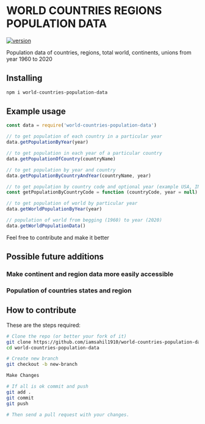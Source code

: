 #   WORLD COUNTRIES REGIONS POPULATION DATA

[![version](https://img.shields.io/npm/v/world-countries-population-data)](https://www.npmjs.com/package/world-countries-population-data)  

Population data of countries, regions, total world, continents, unions from year 1960 to 2020

## Installing

``` bash
npm i world-countries-population-data
```


## Example usage

``` javascript
const data = require('world-countries-population-data')

// to get population of each country in a particular year
data.getPopulationByYear(year)

// to get population in each year of a particular country
data.getPopulationOfCountry(countryName)

// to get population by year and country
data.getPopulationByCountryAndYear(countryName, year)

// to get population by country code and optional year (example USA, IND)
const getPopulationByCountryCode = function (countryCode, year = null)

// to get population of world by particular year
data.getWorldPopulationByYear(year)

// population of world from begging (1960) to year (2020)
data.getWorldPopulationData()
```

Feel free to contribute and make it better

## Possible future additions

### Make continent and region data more easily accessible
### Population of countries states and region

## How to contribute

These are the steps required:

``` bash
# Clone the repo (or better your fork of it)
git clone https://github.com/iamsahil1910/world-countries-population-data.git
cd world-countries-population-data

# Create new branch
git checkout -b new-branch

Make Changes

# If all is ok commit and push
git add .
git commit
git push

# Then send a pull request with your changes.
```
